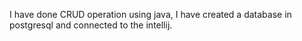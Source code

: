 I have done CRUD operation using java, I have created a database in postgresql and connected to the intellij.
